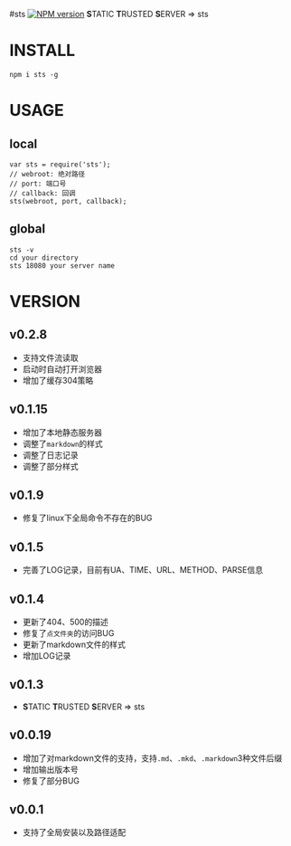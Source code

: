 #sts [![NPM version](https://img.shields.io/npm/v/sts.svg?style=flat)](https://npmjs.org/package/sts)
**S**TATIC **T**RUSTED **S**ERVER => sts


# INSTALL
```
npm i sts -g
```

# USAGE

## local
```
var sts = require('sts');
// webroot: 绝对路径
// port: 端口号
// callback: 回调
sts(webroot, port, callback);
```

## global
```
sts -v 
cd your directory
sts 18080 your server name
```


# VERSION
## v0.2.8
- 支持文件流读取
- 启动时自动打开浏览器
- 增加了缓存304策略

## v0.1.15
- 增加了本地静态服务器
- 调整了`markdown`的样式
- 调整了日志记录
- 调整了部分样式

## v0.1.9
- 修复了linux下全局命令不存在的BUG

## v0.1.5
- 完善了LOG记录，目前有UA、TIME、URL、METHOD、PARSE信息

## v0.1.4
- 更新了404、500的描述
- 修复了`点文件夹`的访问BUG
- 更新了markdown文件的样式
- 增加LOG记录

## v0.1.3
- **S**TATIC **T**RUSTED **S**ERVER => sts

## v0.0.19
- 增加了对markdown文件的支持，支持`.md`、`.mkd`、`.markdown`3种文件后缀
- 增加输出版本号
- 修复了部分BUG

## v0.0.1
- 支持了全局安装以及路径适配